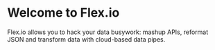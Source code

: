 # Welcome to Flex.io

Flex.io allows you to hack your data busywork: mashup APIs, reformat JSON and transform data with cloud-based data pipes.
